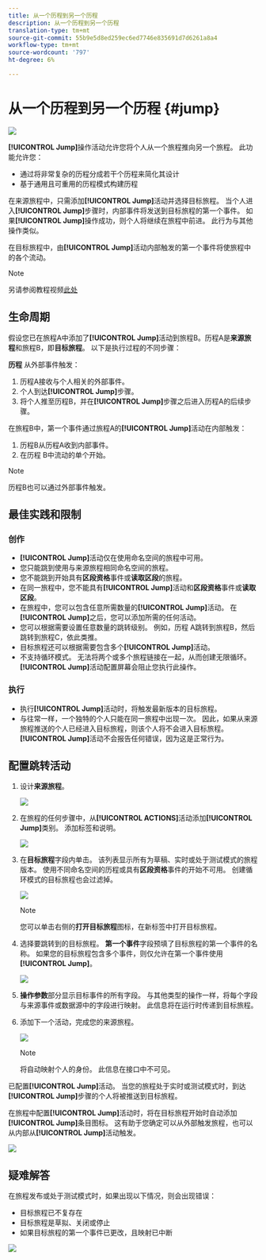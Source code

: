 ```yaml
---
title: 从一个历程到另一个历程
description: 从一个历程到另一个历程
translation-type: tm+mt
source-git-commit: 55b9e5d8ed259ec6ed7746e835691d7d6261a8a4
workflow-type: tm+mt
source-wordcount: '797'
ht-degree: 6%

---
```


# 从一个历程到另一个历程 {#jump}

![](../assets/do-not-localize/badge.png)

**[!UICONTROL Jump]**&#x200B;操作活动允许您将个人从一个旅程推向另一个旅程。 此功能允许您：

* 通过将非常复杂的历程分成若干个历程来简化其设计
* 基于通用且可重用的历程模式构建历程

在来源旅程中，只需添加&#x200B;**[!UICONTROL Jump]**&#x200B;活动并选择目标旅程。 当个人进入&#x200B;**[!UICONTROL Jump]**&#x200B;步骤时，内部事件将发送到目标旅程的第一个事件。 如果&#x200B;**[!UICONTROL Jump]**&#x200B;操作成功，则个人将继续在旅程中前进。 此行为与其他操作类似。

在目标旅程中，由&#x200B;**[!UICONTROL Jump]**&#x200B;活动内部触发的第一个事件将使旅程中的各个流动。

>[!NOTE]
>
>另请参阅教程视频[此处](https://experienceleague.adobe.com/docs/journey-orchestration-learn/tutorials/building-a-journey/jumping-to-another-journey.html?lang=zh-Hans)

## 生命周期

假设您已在旅程A中添加了&#x200B;**[!UICONTROL Jump]**&#x200B;活动到旅程B。历程A是&#x200B;**来源旅程**&#x200B;和旅程B，即&#x200B;**目标旅程**。
以下是执行过程的不同步骤：

**历程** 从外部事件触发：

1. 历程A接收与个人相关的外部事件。
1. 个人到达&#x200B;**[!UICONTROL Jump]**&#x200B;步骤。
1. 将个人推至历程B，并在&#x200B;**[!UICONTROL Jump]**&#x200B;步骤之后进入历程A的后续步骤。

在旅程B中，第一个事件通过旅程A的&#x200B;**[!UICONTROL Jump]**&#x200B;活动在内部触发：

1. 历程B从历程A收到内部事件。
1. 在历程 B中流动的单个开始。

>[!NOTE]
>
>历程B也可以通过外部事件触发。

## 最佳实践和限制

### 创作

* **[!UICONTROL Jump]**&#x200B;活动仅在使用命名空间的旅程中可用。
* 您只能跳到使用与来源旅程相同命名空间的旅程。
* 您不能跳到开始具有&#x200B;**区段资格**&#x200B;事件或&#x200B;**读取区段**&#x200B;的旅程。
* 在同一旅程中，您不能具有&#x200B;**[!UICONTROL Jump]**&#x200B;活动和&#x200B;**区段资格**&#x200B;事件或&#x200B;**读取区段**。
* 在旅程中，您可以包含任意所需数量的&#x200B;**[!UICONTROL Jump]**&#x200B;活动。 在&#x200B;**[!UICONTROL Jump]**&#x200B;之后，您可以添加所需的任何活动。
* 您可以根据需要设置任意数量的跳转级别。 例如，历程 A跳转到旅程B，然后跳转到旅程C，依此类推。
* 目标旅程还可以根据需要包含多个&#x200B;**[!UICONTROL Jump]**&#x200B;活动。
* 不支持循环模式。 无法将两个或多个旅程链接在一起，从而创建无限循环。 **[!UICONTROL Jump]**&#x200B;活动配置屏幕会阻止您执行此操作。

### 执行

* 执行&#x200B;**[!UICONTROL Jump]**&#x200B;活动时，将触发最新版本的目标旅程。
* 与往常一样，一个独特的个人只能在同一旅程中出现一次。 因此，如果从来源旅程推送的个人已经进入目标旅程，则该个人将不会进入目标旅程。 **[!UICONTROL Jump]**&#x200B;活动不会报告任何错误，因为这是正常行为。

## 配置跳转活动

1. 设计&#x200B;**来源旅程**。

   ![](../assets/jump1.png)

1. 在旅程的任何步骤中，从&#x200B;**[!UICONTROL ACTIONS]**&#x200B;活动添加&#x200B;**[!UICONTROL Jump]**&#x200B;类别。 添加标签和说明。

   ![](../assets/jump2.png)

1. 在&#x200B;**目标旅程**字段内单击。
该列表显示所有为草稿、实时或处于测试模式的旅程版本。 使用不同命名空间的历程或具有**区段资格**&#x200B;事件的开始不可用。 创建循环模式的目标旅程也会过滤掉。

   ![](../assets/jump3.png)

   >[!NOTE]
   >
   >您可以单击右侧的&#x200B;**打开目标旅程**&#x200B;图标，在新标签中打开目标旅程。

1. 选择要跳转到的目标旅程。
**第一个事件**&#x200B;字段预填了目标旅程的第一个事件的名称。 如果您的目标旅程包含多个事件，则仅允许在第一个事件使用&#x200B;**[!UICONTROL Jump]**。

   ![](../assets/jump4.png)

1. **操作参数**&#x200B;部分显示目标事件的所有字段。 与其他类型的操作一样，将每个字段与来源事件或数据源中的字段进行映射。 此信息将在运行时传递到目标旅程。
1. 添加下一个活动，完成您的来源旅程。

   ![](../assets/jump5.png)


   >[!NOTE]
   >
   >将自动映射个人的身份。 此信息在接口中不可见。

已配置&#x200B;**[!UICONTROL Jump]**&#x200B;活动。 当您的旅程处于实时或测试模式时，到达&#x200B;**[!UICONTROL Jump]**&#x200B;步骤的个人将被推送到目标旅程。

在旅程中配置&#x200B;**[!UICONTROL Jump]**&#x200B;活动时，将在目标旅程开始时自动添加&#x200B;**[!UICONTROL Jump]**&#x200B;条目图标。 这有助于您确定可以从外部触发旅程，也可以从内部从&#x200B;**[!UICONTROL Jump]**&#x200B;活动触发。

![](../assets/jump7.png)

## 疑难解答

在旅程发布或处于测试模式时，如果出现以下情况，则会出现错误：
* 目标旅程已不复存在
* 目标旅程是草拟、关闭或停止
* 如果目标旅程的第一个事件已更改，且映射已中断

![](../assets/jump6.png)
